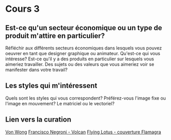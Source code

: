 # Cours 3
## Est-ce qu'un secteur économique ou un type de produit m'attire en particulier? 
Réfléchir aux différents secteurs économiques dans lesquels vous pouvez oeuvrer en tant que designer graphique ou animateur. Qu'est-ce qui vous intéresse? Est-ce qu'il y a des produits en particulier sur lesquels vous aimeriez travailler. Des sujets ou des valeurs que vous aimeriez voir se manifester dans votre travail? 

## Les styles qui m'intéressent
Quels sont les styles qui vous correspondent? Préférez-vous l'image fixe ou l'image en mouvement? Le matriciel ou le vectoriel?

## Lien vers la curation
[Von Wong](https://www.vonwong.com/)
  [Francisco Negroni - Volcan](https://www.francisconegroni.com/index/G0000VAA3Kkm57jo/I0000AhKpiWZvYk4)
  [Flying Lotus - couverture Flamagra](https://img.discogs.com/-8-h7ha75YjVN1M97cwMT5DqeZQ=/fit-in/600x623/filters:strip_icc():format(jpeg):mode_rgb():quality(90)/discogs-images/R-13674046-1558770700-5545.jpeg.jpg)
